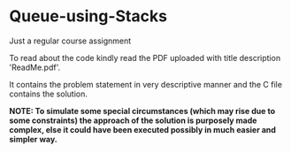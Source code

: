 # Queue-using-Stacks
Just a regular course assignment

To read about the code kindly read the PDF uploaded with title description 'ReadMe.pdf'.

It contains the problem statement in very descriptive manner and the C file contains the solution.

**NOTE: To simulate some special circumstances (which may rise due to some constraints) the approach of the solution is purposely made complex,
else it could have been executed possibly in much easier and simpler way.**
